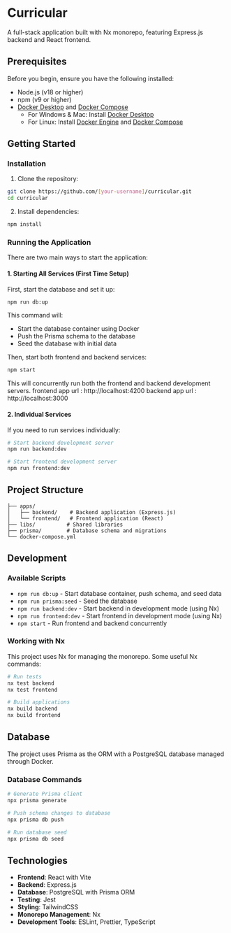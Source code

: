 # Curricular

A full-stack application built with Nx monorepo, featuring Express.js backend and React frontend.

## Prerequisites

Before you begin, ensure you have the following installed:
- Node.js (v18 or higher)
- npm (v9 or higher)
- [Docker Desktop](https://www.docker.com/products/docker-desktop/) and [Docker Compose](https://docs.docker.com/compose/install/)
  - For Windows & Mac: Install [Docker Desktop](https://www.docker.com/products/docker-desktop/)
  - For Linux: Install [Docker Engine](https://docs.docker.com/engine/install/) and [Docker Compose](https://docs.docker.com/compose/install/linux/)

## Getting Started

### Installation

1. Clone the repository:
```bash
git clone https://github.com/[your-username]/curricular.git
cd curricular
```

2. Install dependencies:
```bash
npm install
```

### Running the Application

There are two main ways to start the application:

#### 1. Starting All Services (First Time Setup)
First, start the database and set it up:
```bash
npm run db:up
```
This command will:
- Start the database container using Docker
- Push the Prisma schema to the database
- Seed the database with initial data

Then, start both frontend and backend services:
```bash
npm start
```
This will concurrently run both the frontend and backend development servers.
frontend app url : http://localhost:4200
backend app url : http://localhost:3000

#### 2. Individual Services

If you need to run services individually:

```bash
# Start backend development server
npm run backend:dev

# Start frontend development server
npm run frontend:dev
```

## Project Structure

```
├── apps/
│   ├── backend/    # Backend application (Express.js)
│   └── frontend/   # Frontend application (React)
├── libs/          # Shared libraries
├── prisma/        # Database schema and migrations
└── docker-compose.yml
```

## Development

### Available Scripts

- `npm run db:up` - Start database container, push schema, and seed data
- `npm run prisma:seed` - Seed the database
- `npm run backend:dev` - Start backend in development mode (using Nx)
- `npm run frontend:dev` - Start frontend in development mode (using Nx)
- `npm start` - Run frontend and backend concurrently

### Working with Nx

This project uses Nx for managing the monorepo. Some useful Nx commands:

```bash
# Run tests
nx test backend
nx test frontend

# Build applications
nx build backend
nx build frontend
```

## Database

The project uses Prisma as the ORM with a PostgreSQL database managed through Docker.

### Database Commands

```bash
# Generate Prisma client
npx prisma generate

# Push schema changes to database
npx prisma db push

# Run database seed
npx prisma db seed
```

## Technologies

- **Frontend**: React with Vite
- **Backend**: Express.js
- **Database**: PostgreSQL with Prisma ORM
- **Testing**: Jest
- **Styling**: TailwindCSS
- **Monorepo Management**: Nx
- **Development Tools**: ESLint, Prettier, TypeScript